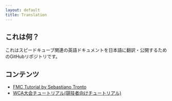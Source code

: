 ```yaml
---
layout: default
title: Translation
---
```

## これは何？
これはスピードキューブ関連の英語ドキュメントを日本語に翻訳・公開するためのGitHubリポジトリです。
## コンテンツ
- [FMC Tutorial by Sebastiano Tronto](./FMC/FMC-tutorial.html)
- [WCA大会チュートリアル(競技者向けチュートリアル)](./General/Competitor-tutorial.html)
